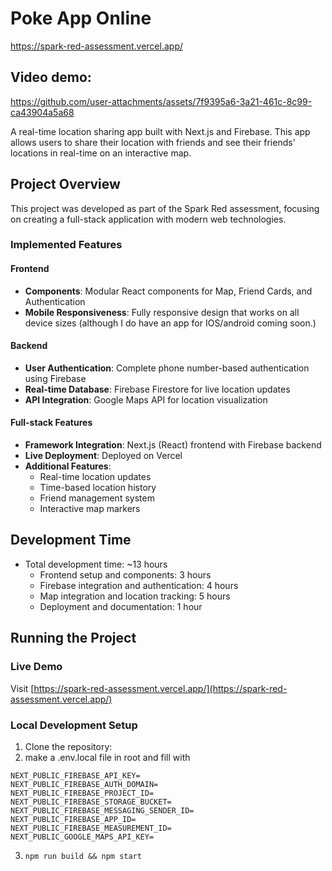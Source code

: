 # Poke App Online
https://spark-red-assessment.vercel.app/

## Video demo:

https://github.com/user-attachments/assets/7f9395a6-3a21-461c-8c99-ca43904a5a68

A real-time location sharing app built with Next.js and Firebase. This app allows users to share their location with friends and see their friends' locations in real-time on an interactive map.

## Project Overview

This project was developed as part of the Spark Red assessment, focusing on creating a full-stack application with modern web technologies.

### Implemented Features

#### Frontend
- **Components**: Modular React components for Map, Friend Cards, and Authentication
- **Mobile Responsiveness**: Fully responsive design that works on all device sizes (although I do have an app for IOS/android coming soon.)

#### Backend
- **User Authentication**: Complete phone number-based authentication using Firebase
- **Real-time Database**: Firebase Firestore for live location updates
- **API Integration**: Google Maps API for location visualization

#### Full-stack Features
- **Framework Integration**: Next.js (React) frontend with Firebase backend
- **Live Deployment**: Deployed on Vercel
- **Additional Features**: 
  - Real-time location updates
  - Time-based location history
  - Friend management system
  - Interactive map markers

## Development Time
- Total development time: ~13 hours
  - Frontend setup and components: 3 hours
  - Firebase integration and authentication: 4 hours
  - Map integration and location tracking: 5 hours
  - Deployment and documentation: 1 hour

## Running the Project

### Live Demo
Visit [https://spark-red-assessment.vercel.app/](https://spark-red-assessment.vercel.app/)

### Local Development Setup

1. Clone the repository:
2. make a .env.local file in root and fill with 
```
NEXT_PUBLIC_FIREBASE_API_KEY=
NEXT_PUBLIC_FIREBASE_AUTH_DOMAIN=
NEXT_PUBLIC_FIREBASE_PROJECT_ID=
NEXT_PUBLIC_FIREBASE_STORAGE_BUCKET=
NEXT_PUBLIC_FIREBASE_MESSAGING_SENDER_ID=
NEXT_PUBLIC_FIREBASE_APP_ID=
NEXT_PUBLIC_FIREBASE_MEASUREMENT_ID=
NEXT_PUBLIC_GOOGLE_MAPS_API_KEY=
```
3. ```npm run build && npm start```
